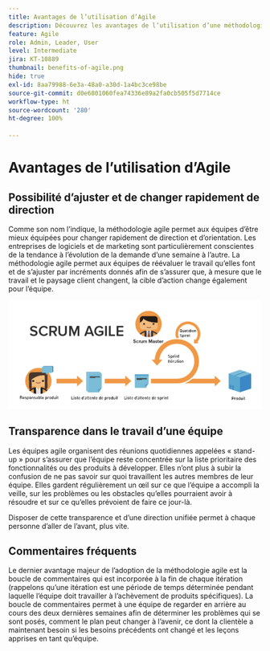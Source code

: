 ```yaml
---
title: Avantages de l’utilisation d’Agile
description: Découvrez les avantages de l’utilisation d’une méthodologie agile.
feature: Agile
role: Admin, Leader, User
level: Intermediate
jira: KT-10889
thumbnail: benefits-of-agile.png
hide: true
exl-id: 8aa79988-6e3a-48a0-a30d-1a4bc3ce98be
source-git-commit: d0e6801060fea74336e89a2fa0cb505f5d7714ce
workflow-type: ht
source-wordcount: '280'
ht-degree: 100%

---
```


# Avantages de l’utilisation d’Agile

## Possibilité d’ajuster et de changer rapidement de direction

Comme son nom l’indique, la méthodologie agile permet aux équipes d’être mieux équipées pour changer rapidement de direction et d’orientation. Les entreprises de logiciels et de marketing sont particulièrement conscientes de la tendance à l’évolution de la demande d’une semaine à l’autre. La méthodologie agile permet aux équipes de réévaluer le travail qu’elles font et de s’ajuster par incréments donnés afin de s’assurer que, à mesure que le travail et le paysage client changent, la cible d’action change également pour l’équipe.

![Flux de travail agile](assets/agile-work-stream.png)

## Transparence dans le travail d’une équipe

Les équipes agile organisent des réunions quotidiennes appelées « stand-up » pour s’assurer que l’équipe reste concentrée sur la liste prioritaire des fonctionnalités ou des produits à développer. Elles n’ont plus à subir la confusion de ne pas savoir sur quoi travaillent les autres membres de leur équipe. Elles gardent régulièrement un œil sur ce que l’équipe a accompli la veille, sur les problèmes ou les obstacles qu’elles pourraient avoir à résoudre et sur ce qu’elles prévoient de faire ce jour-là.



Disposer de cette transparence et d’une direction unifiée permet à chaque personne d’aller de l’avant, plus vite.



## Commentaires fréquents

Le dernier avantage majeur de l’adoption de la méthodologie agile est la boucle de commentaires qui est incorporée à la fin de chaque itération (rappelons qu’une itération est une période de temps déterminée pendant laquelle l’équipe doit travailler à l’achèvement de produits spécifiques). La boucle de commentaires permet à une équipe de regarder en arrière au cours des deux dernières semaines afin de déterminer les problèmes qui se sont posés, comment le plan peut changer à l’avenir, ce dont la clientèle a maintenant besoin si les besoins précédents ont changé et les leçons apprises en tant qu’équipe.
